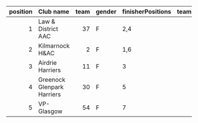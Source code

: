 |   position | Club name                  |   team | gender   | finisherPositions   |   teamPoints |   penaltyPoints |   totalPoints |   totalFinishers | Website                               |
|-----------:|:---------------------------|-------:|:---------|:--------------------|-------------:|----------------:|--------------:|-----------------:|:--------------------------------------|
|          1 | Law & District AAC         |     37 | F        | 2,4                 |            6 |              17 |            23 |                2 | http://www.lawaac.co.uk/              |
|          2 | Kilmarnock H&AC            |      2 | F        | 1,6                 |            7 |              17 |            24 |                2 | http://www.kilmarnockharriers.com/    |
|          3 | Airdrie Harriers           |     11 | F        | 3                   |            3 |              34 |            37 |                1 | http://airdrieharriers.org/           |
|          4 | Greenock Glenpark Harriers |     30 | F        | 5                   |            5 |              34 |            39 |                1 | https://greenockglenparkharriers.com/ |
|          5 | VP-Glasgow                 |     54 | F        | 7                   |            7 |              34 |            41 |                1 | https://www.vp-glasgow.com            |